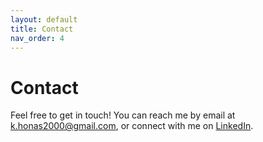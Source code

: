 ```yaml
---
layout: default
title: Contact
nav_order: 4
---
```


# Contact

Feel free to get in touch! You can reach me by email at [k.honas2000@gmail.com](mailto:k.honas2000@gmail.com), or connect with me on [LinkedIn](https://www.youtube.com/watch?v=dQw4w9WgXcQ).
